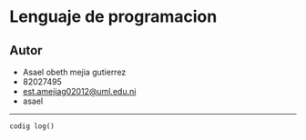 # Lenguaje de programacion

## Autor

- Asael obeth mejia gutierrez
- 82027495
- est.amejiag02012@uml.edu.ni
- asael

---

```
codig log()
```



